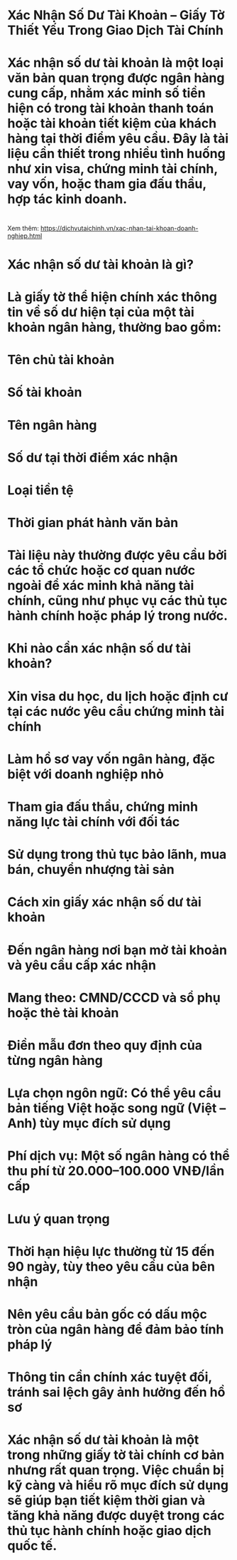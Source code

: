 # Xác Nhận Số Dư Tài Khoản – Giấy Tờ Thiết Yếu Trong Giao Dịch Tài Chính

# Xác nhận số dư tài khoản là một loại văn bản quan trọng được ngân hàng cung cấp, nhằm xác minh số tiền hiện có trong tài khoản thanh toán hoặc tài khoản tiết kiệm của khách hàng tại thời điểm yêu cầu. Đây là tài liệu cần thiết trong nhiều tình huống như xin visa, chứng minh tài chính, vay vốn, hoặc tham gia đấu thầu, hợp tác kinh doanh.

# 
Xem thêm: https://dichvutaichinh.vn/xac-nhan-tai-khoan-doanh-nghiep.html
# Xác nhận số dư tài khoản là gì?

# Là giấy tờ thể hiện chính xác thông tin về số dư hiện tại của một tài khoản ngân hàng, thường bao gồm:

# 

# Tên chủ tài khoản

# 

# Số tài khoản

# 

# Tên ngân hàng

# 

# Số dư tại thời điểm xác nhận

# 

# Loại tiền tệ

# 

# Thời gian phát hành văn bản

# 

# Tài liệu này thường được yêu cầu bởi các tổ chức hoặc cơ quan nước ngoài để xác minh khả năng tài chính, cũng như phục vụ các thủ tục hành chính hoặc pháp lý trong nước.

# 

# Khi nào cần xác nhận số dư tài khoản?

# Xin visa du học, du lịch hoặc định cư tại các nước yêu cầu chứng minh tài chính

# 

# Làm hồ sơ vay vốn ngân hàng, đặc biệt với doanh nghiệp nhỏ

# 

# Tham gia đấu thầu, chứng minh năng lực tài chính với đối tác

# 

# Sử dụng trong thủ tục bảo lãnh, mua bán, chuyển nhượng tài sản

# 

# Cách xin giấy xác nhận số dư tài khoản

# Đến ngân hàng nơi bạn mở tài khoản và yêu cầu cấp xác nhận

# 

# Mang theo: CMND/CCCD và sổ phụ hoặc thẻ tài khoản

# 

# Điền mẫu đơn theo quy định của từng ngân hàng

# 

# Lựa chọn ngôn ngữ: Có thể yêu cầu bản tiếng Việt hoặc song ngữ (Việt – Anh) tùy mục đích sử dụng

# 

# Phí dịch vụ: Một số ngân hàng có thể thu phí từ 20.000–100.000 VNĐ/lần cấp

# 

# Lưu ý quan trọng

# Thời hạn hiệu lực thường từ 15 đến 90 ngày, tùy theo yêu cầu của bên nhận

# 

# Nên yêu cầu bản gốc có dấu mộc tròn của ngân hàng để đảm bảo tính pháp lý

# 

# Thông tin cần chính xác tuyệt đối, tránh sai lệch gây ảnh hưởng đến hồ sơ

# 

# Xác nhận số dư tài khoản là một trong những giấy tờ tài chính cơ bản nhưng rất quan trọng. Việc chuẩn bị kỹ càng và hiểu rõ mục đích sử dụng sẽ giúp bạn tiết kiệm thời gian và tăng khả năng được duyệt trong các thủ tục hành chính hoặc giao dịch quốc tế.

